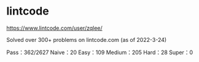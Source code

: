 # lintcode

https://www.lintcode.com/user/zqlee/

Solved over 300+ problems on lintcode.com (as of 2022-3-24)

Pass：362/2627
Naive：20
Easy：109
Medium：205
Hard：28
Super：0
